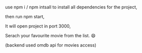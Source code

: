 use npm i / npm intsall to install all dependencies for the project,

then run npm start,

It will open project in port 3000,

Serach your favourite movie from the list. 😄


(backend used omdb api for movies access)
